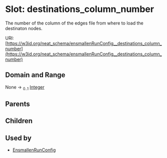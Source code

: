 
# Slot: destinations_column_number


The number of the column of the edges file from where to load the destinaton nodes.

URI: [https://w3id.org/neat_schema/ensmallenRunConfig__destinations_column_number](https://w3id.org/neat_schema/ensmallenRunConfig__destinations_column_number)


## Domain and Range

None &#8594;  <sub>0..1</sub> [Integer](types/Integer.md)

## Parents


## Children


## Used by

 * [EnsmallenRunConfig](EnsmallenRunConfig.md)
